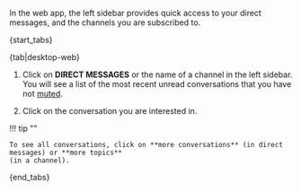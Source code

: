 In the web app, the left sidebar provides quick access to your direct messages,
and the channels you are subscribed to.

{start_tabs}

{tab|desktop-web}

1. Click on **DIRECT MESSAGES** or the name of a channel in the left sidebar. You
   will see a list of the most recent unread conversations that you have not [muted](/help/mute-a-topic).

1. Click on the conversation you are interested in.

!!! tip ""

    To see all conversations, click on **more conversations** (in direct messages) or **more topics**
    (in a channel).

{end_tabs}
